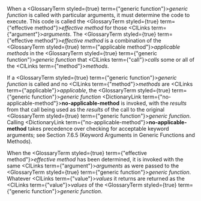  



When a <GlossaryTerm styled={true} term={"generic function"}><i>generic function</i></GlossaryTerm> is called with particular arguments, it must determine the code to execute. This code is called the <GlossaryTerm styled={true} term={"effective method"}><i>effective method</i></GlossaryTerm> for those <ClLinks  term={"argument"}><i>arguments</i></ClLinks>. The <GlossaryTerm styled={true} term={"effective method"}><i>effective method</i></GlossaryTerm> is a combination of the <GlossaryTerm styled={true} term={"applicable method"}><i>applicable methods</i></GlossaryTerm> in the <GlossaryTerm styled={true} term={"generic function"}><i>generic function</i></GlossaryTerm> that <ClLinks  term={"call"}><i>calls</i></ClLinks> some or all of the <ClLinks  term={"method"}><i>methods</i></ClLinks>. 



If a <GlossaryTerm styled={true} term={"generic function"}><i>generic function</i></GlossaryTerm> is called and no <ClLinks  term={"method"}><i>methods</i></ClLinks> are <ClLinks  term={"applicable"}><i>applicable</i></ClLinks>, the <GlossaryTerm styled={true} term={"generic function"}><i>generic function</i></GlossaryTerm> <DictionaryLink  term={"no-applicable-method"}><b>no-applicable-method</b></DictionaryLink> is invoked, with the *results* from that call being used as the *results* of the call to the original <GlossaryTerm styled={true} term={"generic function"}><i>generic function</i></GlossaryTerm>. Calling <DictionaryLink  term={"no-applicable-method"}><b>no-applicable-method</b></DictionaryLink> takes precedence over checking for acceptable keyword arguments; see Section 7.6.5 (Keyword Arguments in Generic Functions and Methods). 



When the <GlossaryTerm styled={true} term={"effective method"}><i>effective method</i></GlossaryTerm> has been determined, it is invoked with the same <ClLinks  term={"argument"}><i>arguments</i></ClLinks> as were passed to the <GlossaryTerm styled={true} term={"generic function"}><i>generic function</i></GlossaryTerm>. Whatever <ClLinks  term={"value"}><i>values</i></ClLinks> it returns are returned as the <ClLinks  term={"value"}><i>values</i></ClLinks> of the <GlossaryTerm styled={true} term={"generic function"}><i>generic function</i></GlossaryTerm>. 



